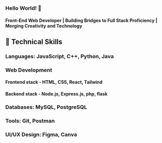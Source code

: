 ### Hello World! 👋
#### Front-End Web Developer | Building Bridges to Full Stack Proficiency | Merging Creativity and Technology

## 🚀 Technical Skills
### Languages: JavaScript, C++, Python, Java
### Web Development
#### Frontend stack - HTML, CSS, React, Tailwind
#### Backend stack - Node.js, Express.js, php, flask
### Databases: MySQL, PostgreSQL
### Tools: Git, Postman
### UI/UX Design: Figma, Canva







<!--

- 🔭 I’m currently working on ...
- 🌱 I’m currently learning ...
- 👯 I’m looking to collaborate on ...
- 🤔 I’m looking for help with ...
- 💬 Ask me about ...
- 📫 How to reach me: ...
- 😄 Pronouns: ...
- ⚡ Fun fact: ...
-->
